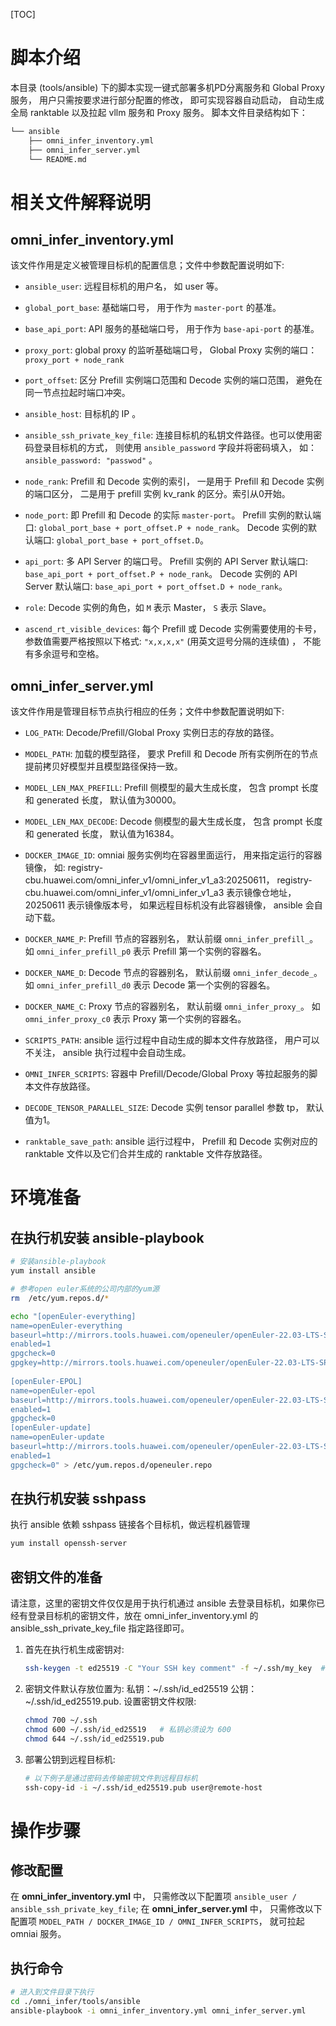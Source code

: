 [TOC]

# 脚本介绍
本目录 (tools/ansible) 下的脚本实现一键式部署多机PD分离服务和 Global Proxy 服务， 用户只需按要求进行部分配置的修改， 即可实现容器自动启动， 自动生成全局 ranktable 以及拉起 vllm 服务和 Proxy 服务。
脚本文件目录结构如下：
```bash
└── ansible
    ├── omni_infer_inventory.yml
    ├── omni_infer_server.yml
    └── README.md
```

# 相关文件解释说明
## omni_infer_inventory.yml
该文件作用是定义被管理目标机的配置信息；文件中参数配置说明如下: 

* `ansible_user`: 远程目标机的用户名， 如 user 等。

* `global_port_base`: 基础端口号， 用于作为 `master-port` 的基准。

* `base_api_port`:  API 服务的基础端口号， 用于作为 `base-api-port` 的基准。

* `proxy_port`: global proxy 的监听基础端口号， Global Proxy 实例的端口： `proxy_port + node_rank`

* `port_offset`: 区分 Prefill 实例端口范围和 Decode 实例的端口范围， 避免在同一节点拉起时端口冲突。

* `ansible_host`: 目标机的 IP 。

* `ansible_ssh_private_key_file`: 连接目标机的私钥文件路径。也可以使用密码登录目标机的方式， 则使用 `ansible_password` 字段并将密码填入， 如：`ansible_password: "passwod"` 。

* `node_rank`: Prefill 和 Decode 实例的索引， 一是用于 Prefill 和 Decode 实例的端口区分， 二是用于 prefill 实例 kv_rank 的区分。索引从0开始。

* `node_port`: 即 Prefill 和 Decode 的实际 `master-port`。 
    Prefill 实例的默认端口: `global_port_base + port_offset.P + node_rank`。
    Decode 实例的默认端口: `global_port_base + port_offset.D`。

* `api_port`: 多 API Server 的端口号。
    Prefill 实例的 API Server 默认端口: `base_api_port + port_offset.P + node_rank`。
    Decode 实例的 API Server 默认端口: `base_api_port + port_offset.D + node_rank`。

* `role`: Decode 实例的角色，如 `M` 表示 Master， `S` 表示 Slave。 

* `ascend_rt_visible_devices`: 每个 Prefill 或 Decode 实例需要使用的卡号， 参数值需要严格按照以下格式: `"x,x,x,x"` (用英文逗号分隔的连续值) ， 不能有多余逗号和空格。


## omni_infer_server.yml
该文件作用是管理目标节点执行相应的任务；文件中参数配置说明如下: 

* `LOG_PATH`: Decode/Prefill/Global Proxy 实例日志的存放的路径。

* `MODEL_PATH`: 加载的模型路径， 要求 Prefill 和 Decode 所有实例所在的节点提前拷贝好模型并且模型路径保持一致。

* `MODEL_LEN_MAX_PREFILL`: Prefill 侧模型的最大生成长度， 包含 prompt 长度和 generated 长度， 默认值为30000。

* `MODEL_LEN_MAX_DECODE`: Decode 侧模型的最大生成长度， 包含 prompt 长度和 generated 长度， 默认值为16384。

* `DOCKER_IMAGE_ID`: omniai 服务实例均在容器里面运行， 用来指定运行的容器镜像， 如: registry-cbu.huawei.com/omni_infer_v1/omni_infer_v1_a3:20250611， registry-cbu.huawei.com/omni_infer_v1/omni_infer_v1_a3 表示镜像仓地址， 20250611 表示镜像版本号， 如果远程目标机没有此容器镜像， ansible 会自动下载。

* `DOCKER_NAME_P`: Prefill 节点的容器别名， 默认前缀 `omni_infer_prefill_`。 如 `omni_infer_prefill_p0` 表示 Prefill 第一个实例的容器名。

* `DOCKER_NAME_D`: Decode 节点的容器别名， 默认前缀 `omni_infer_decode_`。 如 `omni_infer_prefill_d0` 表示 Decode 第一个实例的容器名。

* `DOCKER_NAME_C`: Proxy 节点的容器别名， 默认前缀 `omni_infer_proxy_`。 如 `omni_infer_proxy_c0` 表示 Proxy 第一个实例的容器名。

* `SCRIPTS_PATH`: ansible 运行过程中自动生成的脚本文件存放路径， 用户可以不关注， ansible 执行过程中会自动生成。

* `OMNI_INFER_SCRIPTS`: 容器中 Prefill/Decode/Global Proxy 等拉起服务的脚本文件存放路径。

* `DECODE_TENSOR_PARALLEL_SIZE`: Decode 实例 tensor parallel 参数 tp， 默认值为1。

* `ranktable_save_path`: ansible 运行过程中， Prefill 和 Decode 实例对应的 ranktable 文件以及它们合并生成的 ranktable 文件存放路径。


# 环境准备
## 在执行机安装 ansible-playbook
```bash
# 安装ansible-playbook
yum install ansible

# 参考open euler系统的公司内部的yum源
rm  /etc/yum.repos.d/*

echo "[openEuler-everything]
name=openEuler-everything
baseurl=http://mirrors.tools.huawei.com/openeuler/openEuler-22.03-LTS-SP4/everything/aarch64/
enabled=1
gpgcheck=0
gpgkey=http://mirrors.tools.huawei.com/openeuler/openEuler-22.03-LTS-SP4/everything/aarch64/RPM-GPG-KEY-openEuler
        
[openEuler-EPOL]
name=openEuler-epol
baseurl=http://mirrors.tools.huawei.com/openeuler/openEuler-22.03-LTS-SP4/EPOL/main/aarch64/
enabled=1
gpgcheck=0
[openEuler-update]
name=openEuler-update
baseurl=http://mirrors.tools.huawei.com/openeuler/openEuler-22.03-LTS-SP4/update/aarch64/
enabled=1
gpgcheck=0" > /etc/yum.repos.d/openeuler.repo
```

## 在执行机安装 sshpass
执行 ansible 依赖 sshpass 链接各个目标机，做远程机器管理
```bash
yum install openssh-server
```

## 密钥文件的准备
请注意，这里的密钥文件仅仅是用于执行机通过 ansible 去登录目标机，如果你已经有登录目标机的密钥文件，放在 omni_infer_inventory.yml 的 ansible_ssh_private_key_file 指定路径即可。
1. 首先在执行机生成密钥对:
    ```bash
    ssh-keygen -t ed25519 -C "Your SSH key comment" -f ~/.ssh/my_key  # -t 指定密钥类型（推荐ed25519）， -f 指定文件名
    ```
2. 密钥文件默认存放位置为: 私钥：~/.ssh/id_ed25519 公钥：~/.ssh/id_ed25519.pub. 设置密钥文件权限:
    ```bash
    chmod 700 ~/.ssh
    chmod 600 ~/.ssh/id_ed25519   # 私钥必须设为 600
    chmod 644 ~/.ssh/id_ed25519.pub
    ```
3. 部署公钥到远程目标机:
    ```bash
    # 以下例子是通过密码去传输密钥文件到远程目标机
    ssh-copy-id -i ~/.ssh/id_ed25519.pub user@remote-host
    ```

# 操作步骤

## 修改配置
在 **omni_infer_inventory.yml** 中， 只需修改以下配置项 `ansible_user / ansible_ssh_private_key_file`; 
在 **omni_infer_server.yml** 中， 只需修改以下配置项 `MODEL_PATH / DOCKER_IMAGE_ID / OMNI_INFER_SCRIPTS`， 就可拉起 omniai 服务。

## 执行命令
```bash
# 进入到文件目录下执行
cd ./omni_infer/tools/ansible
ansible-playbook -i omni_infer_inventory.yml omni_infer_server.yml
```